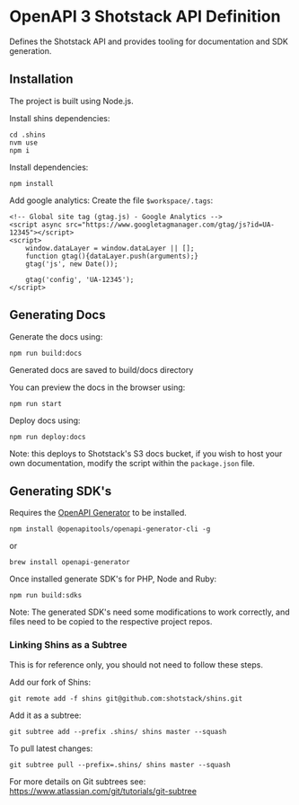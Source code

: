# OpenAPI 3 Shotstack API Definition

Defines the Shotstack API and provides tooling for documentation and SDK generation.

## Installation

The project is built using Node.js.

Install shins dependencies:
```
cd .shins
nvm use
npm i
```

Install dependencies:
```
npm install
```

Add google analytics: Create the file `$workspace/.tags`:
```
<!-- Global site tag (gtag.js) - Google Analytics -->
<script async src="https://www.googletagmanager.com/gtag/js?id=UA-12345"></script>
<script>
    window.dataLayer = window.dataLayer || [];
    function gtag(){dataLayer.push(arguments);}
    gtag('js', new Date());

    gtag('config', 'UA-12345');
</script>
```

## Generating Docs

Generate the docs using:

```
npm run build:docs
```

Generated docs are saved to build/docs directory

You can preview the docs in the browser using:

```
npm run start
```

Deploy docs using:

```
npm run deploy:docs
```

Note: this deploys to Shotstack's S3 docs bucket, if you wish to host your own documentation, modify the script within
the `package.json` file.


## Generating SDK's

Requires the [OpenAPI Generator](https://openapi-generator.tech/) to be installed.

```
npm install @openapitools/openapi-generator-cli -g
```

or

```
brew install openapi-generator
```

Once installed generate SDK's for PHP, Node and Ruby:

```
npm run build:sdks
```

Note: The generated SDK's need some modifications to work correctly, and files need to be copied to the respective
project repos.

### Linking Shins as a Subtree

This is for reference only, you should not need to follow these steps.

Add our fork of Shins:
```
git remote add -f shins git@github.com:shotstack/shins.git
```

Add it as a subtree:
```
git subtree add --prefix .shins/ shins master --squash
```

To pull latest changes:
```
git subtree pull --prefix=.shins/ shins master --squash
```

For more details on Git subtrees see: https://www.atlassian.com/git/tutorials/git-subtree

